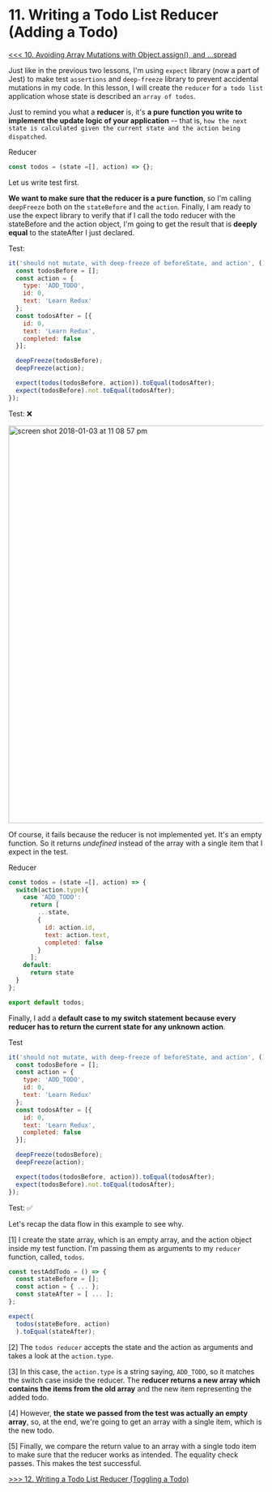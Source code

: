 # 11. Writing a Todo List Reducer (Adding a Todo)

[<<< 10. Avoiding Array Mutations with Object.assign(), and ...spread](https://github.com/xgirma/getting-started-with-redux/tree/master/chapters/10)

Just like in the previous two lessons, I'm using `expect` library (now a part of Jest) to make test `assertions` and `deep-freeze` library to prevent accidental mutations in my code. In this lesson, I will create the `reducer` for `a todo list` application whose state is described an `array of todos`.

Just to remind you what a **reducer** is, it's **a pure function you write to implement the update logic of your application** -- that is, `how the next state is calculated given the current state and the action being dispatched`.

Reducer
```javascript
const todos = (state =[], action) => {};
```
Let us write test first. 

**We want to make sure that the reducer is a pure function**, so I'm calling `deepFreeze` both on the `stateBefore` and the `action`. Finally, I am ready to use the expect library to verify that if I call the todo reducer with the stateBefore and the action object, I'm going to get the result that is **deeply equal** to the stateAfter I just declared.

Test:
```javascript
it('should not mutate, with deep-freeze of beforeState, and action', () => {
  const todosBefore = [];
  const action = {
    type: 'ADD_TODO',
    id: 0,
    text: 'Learn Redux'
  };
  const todosAfter = [{
    id: 0,
    text: 'Learn Redux',
    completed: false
  }];

  deepFreeze(todosBefore);
  deepFreeze(action);

  expect(todos(todosBefore, action)).toEqual(todosAfter);
  expect(todosBefore).not.toEqual(todosAfter);
});
```
Test: :x:

<img width="784" alt="screen shot 2018-01-03 at 11 08 57 pm" src="https://user-images.githubusercontent.com/5876481/34553223-263d56cc-f0db-11e7-938a-7a8f2200f4c9.png">

Of course, it fails because the reducer is not implemented yet. It's an empty function. So it returns _undefined_ instead of the array with a single item that I expect in the test.

Reducer
```javascript
const todos = (state =[], action) => {
  switch(action.type){
    case 'ADD_TODO':
      return [
        ...state,
        {
          id: action.id,
          text: action.text,
          completed: false
        }
      ];
    default:
      return state
  }
};

export default todos;
```
Finally, I add a **default case to my switch statement because every reducer has to return the current state for any unknown action**.

Test
```javascript
it('should not mutate, with deep-freeze of beforeState, and action', () => {
  const todosBefore = [];
  const action = {
    type: 'ADD_TODO',
    id: 0,
    text: 'Learn Redux'
  };
  const todosAfter = [{
    id: 0,
    text: 'Learn Redux',
    completed: false
  }];

  deepFreeze(todosBefore);
  deepFreeze(action);

  expect(todos(todosBefore, action)).toEqual(todosAfter);
  expect(todosBefore).not.toEqual(todosAfter);
});
```
Test: :white_check_mark:

Let's recap the data flow in this example to see why.

[1] I create the state array, which is an empty array, and the action object inside my test function. I'm passing them as arguments to my `reducer` function, called, `todos`.

```javascript
const testAddTodo = () => {
  const stateBefore = [];
  const action = { ... };
  const stateAfter = [ ... ];
};

expect(
  todos(stateBefore, action)
  ).toEqual(stateAfter);
```

[2] The `todos reducer` accepts the state and the action as arguments and takes a look at the `action.type`.

[3] In this case, the `action.type` is a string saying, `ADD_TODO`, so it matches the switch case inside the reducer. The **reducer returns a new array which contains the items from the old array** and the new item representing the added todo.

[4] However, **the state we passed from the test was actually an empty array**, so, at the end, we're going to get an array with a single item, which is the new todo.

[5] Finally, we compare the return value to an array with a single todo item to make sure that the reducer works as intended. The equality check passes. This makes the test successful.

[>>> 12. Writing a Todo List Reducer (Toggling a Todo)](https://github.com/xgirma/getting-started-with-redux/tree/master/chapters/12)